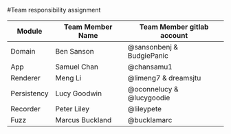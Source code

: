 #Team responsibility assignment

| Module      | Team Member Name | Team Member gitlab account |
|-------------|------------------|----------------------------|
| Domain      | Ben Sanson       | @sansonbenj & BudgiePanic  |
| App         | Samuel Chan      | @chansamu1                 |
| Renderer    | Meng Li          | @limeng7  &  dreamsjtu     |
| Persistency | Lucy Goodwin     | @oconnelucy & @lucygoodie  |
| Recorder    | Peter Liley      | @lileypete                 |
| Fuzz        | Marcus Buckland  | @bucklamarc                |
